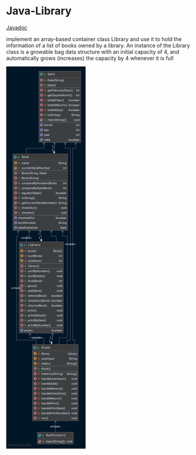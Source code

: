 # Java-Library

<a href="https://demoraeshugo.github.io/Java-Library/package-summary.html">Javadoc</a>

implement an array-based container class Library and use it to hold the information of a list  of books owned by a library. An instance of the Library class is a growable bag data structure with an initial capacity  of 4, and automatically grows (increases) the capacity by 4 whenever it is full

![Web_Frame@2x](https://raw.githubusercontent.com/demoraeshugo/Java-Library/main/top%20level%20package.png)
